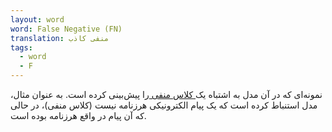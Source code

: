 ```yaml
---
layout: word
word: False Negative (FN)
translation: منفی کاذب
tags:
  - word
  - F
---
```

نمونه‌ای که در آن مدل به اشتباه یک[ کلاس منفی ](/N/negative_class)را پیش‌بینی کرده است. به عنوان مثال، مدل استنباط کرده است که یک پیام الکترونیکی هرزنامه نیست (کلاس منفی)، در حالی که آن پیام در واقع هرزنامه بوده است.